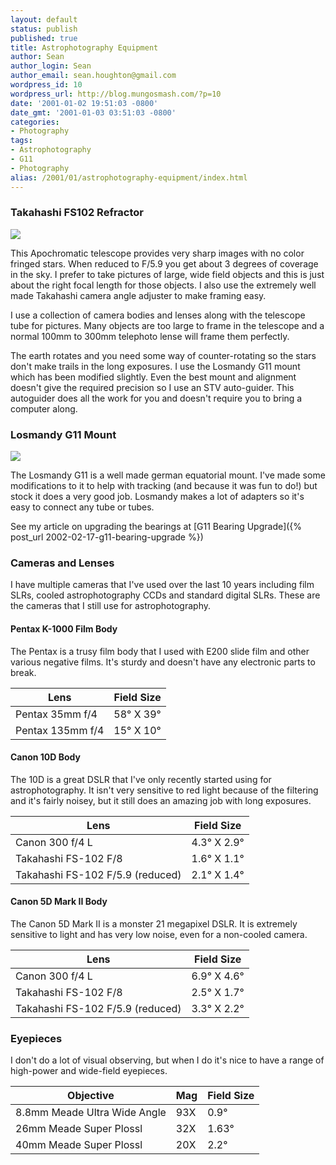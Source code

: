 ```yaml
---
layout: default
status: publish
published: true
title: Astrophotography Equipment
author: Sean
author_login: Sean
author_email: sean.houghton@gmail.com
wordpress_id: 10
wordpress_url: http://blog.mungosmash.com/?p=10
date: '2001-01-02 19:51:03 -0800'
date_gmt: '2001-01-03 03:51:03 -0800'
categories:
- Photography
tags:
- Astrophotography
- G11
- Photography
alias: /2001/01/astrophotography-equipment/index.html
---
```

### Takahashi FS102 Refractor

![]({{site.url_root}}/media/2008/12/0005_dontlookatsun.jpg)

This Apochromatic telescope provides very sharp images with no color fringed stars. When reduced to F/5.9 you get about 3 degrees of coverage in the sky. I prefer to take pictures of large, wide field objects and this is just about the right focal length for those objects. I also use the extremely well made Takahashi camera angle adjuster to make framing easy.

I use a collection of camera bodies and lenses along with the telescope tube for pictures. Many objects are too large to frame in the telescope and a normal 100mm to 300mm telephoto lense will frame them perfectly.

The earth rotates and you need some way of counter-rotating so the stars don't make trails in the long exposures. I use the Losmandy G11 mount which has been modified slightly. Even the best mount and alignment doesn't give the required precision so I use an STV auto-guider. This autoguider does all the work for you and doesn't require you to bring a computer along.


### Losmandy G11 Mount

[![](http://blog.mungosmash.com/wp-content/uploads/2001/01/0007_sideviewfull-225x300.jpg)]({{site.url_root}}/media/2008/12/0007_sideviewfull.jpg)


The Losmandy G11 is a well made german equatorial mount. I've made some modifications to it to help with tracking (and because it was fun to do!) but stock it does a very good job. Losmandy makes a lot of adapters so it's easy to connect any tube or tubes.

See my article on upgrading the bearings at [G11 Bearing Upgrade]({% post_url 2002-02-17-g11-bearing-upgrade %})


### Cameras and Lenses

I have multiple cameras that I've used over the last 10 years including film SLRs, cooled astrophotography CCDs and standard digital SLRs. These are the cameras that I still use for astrophotography.


#### Pentax K-1000 Film Body

The Pentax is a trusy film body that I used with E200 slide film and other various negative films. It's sturdy and doesn't have any electronic parts to break.

| Lens | Field Size |
| --- | --- |
| Pentax 35mm f/4 | 58&deg; X 39&deg; |
| Pentax 135mm f/4 | 15&deg; X 10&deg; |


#### Canon 10D Body

The 10D is a great DSLR that I've only recently started using for astrophotography. It isn't very sensitive to red light because of the filtering and it's fairly noisey, but it still does an amazing job with long exposures.

| Lens | Field Size |
| --- | --- |
| Canon 300 f/4 L | 4.3&deg; X 2.9&deg; |
| Takahashi FS-102 F/8 | 1.6&deg; X 1.1&deg; |
| Takahashi FS-102 F/5.9 (reduced) | 2.1&deg; X 1.4&deg; |


#### Canon 5D Mark II Body

The Canon 5D Mark II is a monster 21 megapixel DSLR. It is extremely sensitive to light and has very low noise, even for a non-cooled camera.

| Lens | Field Size |
| --- | --- |
| Canon 300 f/4 L | 6.9&deg; X 4.6&deg; |
| Takahashi FS-102 F/8 | 2.5&deg; X 1.7&deg; |
| Takahashi FS-102 F/5.9 (reduced) | 3.3&deg; X 2.2&deg; |


### Eyepieces

I don't do a lot of visual observing, but when I do it's nice to have a range of high-power and wide-field eyepieces.

| Objective | Mag | Field Size |
| --- | --- | ---- |
| 8.8mm Meade Ultra Wide Angle | 93X | 0.9&deg; |
| 26mm Meade Super Plossl | 32X| 1.63&deg; |
| 40mm Meade Super Plossl | 20X | 2.2&deg; |
